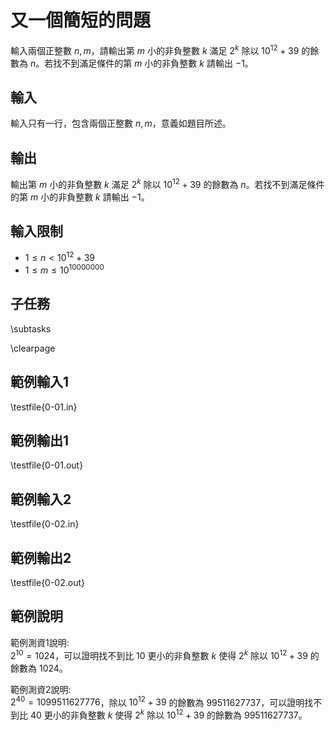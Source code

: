 # 又一個簡短的問題

輸入兩個正整數 $n,m$，請輸出第 $m$ 小的非負整數 $k$ 滿足 $2^k$ 除以 $10^{12}+39$ 的餘數為 $n$。若找不到滿足條件的第 $m$ 小的非負整數 $k$ 請輸出 $-1$。

## 輸入
輸入只有一行，包含兩個正整數 $n,m$，意義如題目所述。

## 輸出
輸出第 $m$ 小的非負整數 $k$ 滿足 $2^k$ 除以 $10^{12}+39$ 的餘數為 $n$。若找不到滿足條件的第 $m$ 小的非負整數 $k$ 請輸出 $-1$。

## 輸入限制
 - $1\le n<10^{12}+39$
 - $1\le m\le 10^{10000000}$

## 子任務
\subtasks

\clearpage

## 範例輸入1
\testfile{0-01.in}

## 範例輸出1
\testfile{0-01.out}

## 範例輸入2
\testfile{0-02.in}

## 範例輸出2
\testfile{0-02.out}

## 範例說明
範例測資1說明:\
$2^{10}=1024$，可以證明找不到比 $10$ 更小的非負整數 $k$ 使得 $2^k$ 除以 $10^{12}+39$ 的餘數為 $1024$。

範例測資2說明:\
$2^{40}=1099511627776$，除以 $10^{12}+39$ 的餘數為 $99511627737$，可以證明找不到比 $40$ 更小的非負整數 $k$ 使得 $2^k$ 除以 $10^{12}+39$ 的餘數為 $99511627737$。